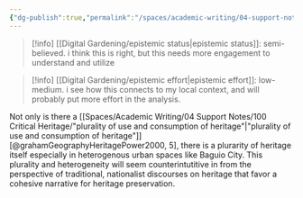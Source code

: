 ```yaml
---
{"dg-publish":true,"permalink":"/spaces/academic-writing/04-support-notes/100-critical-heritage/pluralities-of-heritage/","created":"2024-06-25T09:43:20.879+08:00","updated":"2024-07-22T14:52:10.475+08:00"}
---
```


>[!info] [[Digital Gardening/epistemic status\|epistemic status]]:
>semi-believed. i think this is right, but this needs more engagement to understand and utilize

>[!info] [[Digital Gardening/epistemic effort\|epistemic effort]]:
>low-medium. i see how this connects to my local context, and will probably put more effort in the analysis.

Not only is there a [[Spaces/Academic Writing/04 Support Notes/100 Critical Heritage/"plurality of use and consumption of heritage"\|"plurality of use and consumption of heritage"]] [@grahamGeographyHeritagePower2000, 5], there is a plurarity of heritage itself especially in heterogenous urban spaces like Baguio City. This plurality and heterogeneity will seem counterintutitive in from the perspective of traditional, nationalist discourses on heritage that favor a cohesive narrative for heritage preservation. 
